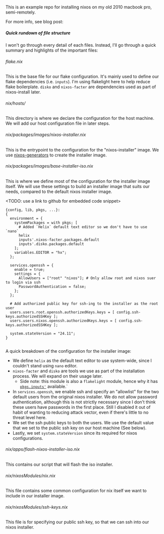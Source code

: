 This is an example repo for installing nixos on my old 2010 macbook pro, semi-remotely.

For more info, see blog post: <link to blog post>


##### Quick rundown of file structure
I won't go through every detail of each files. Instead, I'll go through a quick summary and highlights of the important files:

###### flake.nix
This is the base file for our flake configuration. It's mainly used to define our flake dependencies (i.e. `inputs`).
I'm using flakelight here to help reduce flake boilerplate.
`disko` and `nixos-facter` are dependencies used as part of nixos-install later.

###### nix/hosts/
This directory is where we declare the configuration for the host machine.
We will add our host configuration file in later steps.

###### nix/packages/images/nixos-installer.nix
This is the entrypoint to the configuration for the "nixos-installer" image.
We use [nixos-generators](https://github.com/nix-community/nixos-generators) to create the
installer image.

###### nix/packages/images/base-installer-iso.nix
This is where we define most of the configuration for the installer image itself.
We will use these settings to build an installer image that suits our needs, compared to
the default nixos installer image.

<TODO: use a link to github for embedded code snippet>

```
{config, lib, pkgs, ...}:
{
  environment = {
    systemPackages = with pkgs; [
      # Added `Helix` default text editor so we don't have to use `nano`
      helix
      inputs'.nixos-facter.packages.default
      inputs'.disko.packages.default
    ];
    variables.EDITOR = "hx";
  };

  services.openssh = {
    enable = true; 
    settings = {
      AllowUsers = ["root" "nixos"]; # Only allow root and nixos suer to login via ssh
      PasswordAuthentication = false; 
    };
  };

  # Add authorized public key for ssh-ing to the installer as the root user
  users.users.root.openssh.authorizedKeys.keys = [ config.ssh-keys.authorizedSSHKey ];
  users.users.nixos.openssh.authorizedKeys.keys = [ config.ssh-keys.authorizedSSHKey ];

  system.stateVersion = "24.11";
}
 
```
A quick breakdown of the configuration for the installer image:

- We define `helix` as the default text editor to use system-wide, since I couldn't stand using `nano` editor.
- `nixos-facter` and `disko` are tools we use as part of the installation process. We will expand on their usage
  later.
  - Side note: this module is also a `flakelight` module, hence why it has [`pkgs.inputs'`]([1]) available.`
- In `services.openssh`, we enable ssh and specify an "allowlist" for the two default users from the
  original nixos installer. We do not allow password authentication, although this is not strictly
  necessary since I don't think these users have passwords in the first place. Still I disabled it
  out of habit of wanting to reducing attack vector, even if there's little to no threat level here.
- We set the ssh public keys to both the users.  We use the default value that we set
  to the public ssh key on our host machine (See below).
- Lastly, we set `system.stateVersion` since its required for nixos configurations.


###### nix/apps/flash-nixos-installer-iso.nix
This contains our script that will flash the iso installer.

###### nix/nixosModules/nix.nix
This file contains some common configuration for nix itself we want to include in our installer image.

###### nix/nixosModules/ssh-keys.nix
This file is for specifying our public ssh key, so that we can ssh into our nixos installer.

